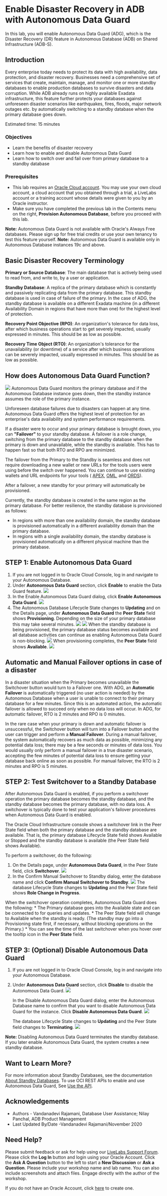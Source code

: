 <!-- Start by renaming this file with the same name as the lab folder, for example, provision-adb.md -->
# Enable Disaster Recovery in ADB with Autonomous Data Guard
In this lab, you will enable Autonomous Data Guard (ADG), which is the Disaster Recovery (DR) feature in Autonomous Database (ADB) on Shared Infrastructure (ADB-S).

## Introduction
Every enterprise today needs to protect its data with high availability, data protection, and disaster recovery. Businesses need a comprehensive set of services that create, maintain, manage, and monitor one or more standby databases to enable production databases to survive disasters and data corruption. While ADB already runs on highly available Exadata infrastructure, this feature further protects your databases against unforeseen disaster scenarios like earthquakes, fires, floods, major network outages etc. by automatically switching to a standby database when the primary database goes down.

Estimated time: 15 minutes

### Objectives

* Learn the benefits of disaster recovery
* Learn how to enable and disable Autonomous Data Guard
* Learn how to switch over and fail over from primary database to a standby database

### Prerequisites

* This lab requires an [Oracle Cloud account](https://www.oracle.com/cloud/free/). You may use your own cloud account, a cloud account that you obtained through a trial, a LiveLabs account or a training account whose details were given to you by an Oracle instructor.
* Make sure you have completed the previous lab in the Contents menu on the right, **Provision Autonomous Database**, before you proceed with this lab.

**Note:**  Autonomous Data Guard is not available with Oracle's Always Free databases. Please sign up for free trial credits or use your own tenancy to test this feature yourself.
**Note:**  Autonomous Data Guard is available only in Autonomous Database instances 19c and above.

## Basic Disaster Recovery Terminology
**Primary or Source Database**: The main database that is actively being used to read from, and write to, by a user or application.

**Standby Database**: A replica of the primary database which is constantly and passively replicating data from the primary database. This standby database is used in case of failure of the primary. In the case of ADG, the standby database is available on a different Exadata machine (in a different Availability Domain in regions that have more than one) for the highest level of protection.

**Recovery Point Objective (RPO)**: An organization's tolerance for data loss, after which business operations start to get severely impacted, usually expressed in minutes. This should be as low as possible.

**Recovery Time Object (RTO)**: An organization's tolerance for the unavailability (or downtime) of a service after which business operations can be severely impacted, usually expressed in minutes. This should be as low as possible.

## How does Autonomous Data Guard Function?
![](./images/primary-standby-db.png)
Autonomous Data Guard monitors the primary database and if the Autonomous Database instance goes down, then the standby instance assumes the role of the primary instance.

Unforeseen database failures due to disasters can happen at any time. Autonomous Data Guard offers the highest level of protection for an enterprise's data availability and system performance requirements.

If a disaster were to occur and your primary database is brought down, you can **"Failover"** to your standby database. A failover is a role change, switching from the primary database to the standby database when the primary is down and unavailable, while the standby is available. This has to happen fast so that both RTO and RPO are minimized.

The failover from the Primary to the Standby is seamless and does not require downloading a new wallet or new URLs for the tools users were using before the switch over happened. You can continue to use existing wallets and URL endpoints for your tools ( [APEX](https://docs.oracle.com/en/cloud/paas/autonomous-data-warehouse-cloud/cswgs/autonomous-apex-about.html#GUID-F275EA9F-F9A4-4A72-B777-5548362FDDA5), [OML](https://docs.oracle.com/en/cloud/paas/autonomous-data-warehouse-cloud/omlug/get-started-oracle-machine-learning.html#GUID-2AEC56A4-E751-48A3-AAA0-0659EDD639BA), and [ORDS](https://docs.oracle.com/en/database/oracle/oracle-rest-data-services/20.3/qsord/index.html)).

After a failover, a new standby for your primary will automatically be provisioned.

Currently, the standby database is created in the same region as the primary database. For better resilience, the standby database is provisioned as follows:
* In regions with more than one availability domain, the standby database is provisioned automatically in a different availability domain than the primary database.
* In regions with a single availability domain, the standby database is provisioned automatically on a different physical machine than the primary database.


## STEP 1: Enable Autonomous Data Guard

1. If you are not logged in to Oracle Cloud Console, log in and navigate to your Autonomous Database.
2. Under **Autonomous Data Guard** section, click **Enable** to enable the Data Guard feature.
![](./images/enable-adg.png)
3. In the Enable Autonomous Data Guard dialog, click **Enable Autonomous Data Guard**.
![](./images/confirm-adg.png)
4. The Autonomous Database Lifecycle State changes to **Updating** and on the Details page, under **Autonomous Data Guard** the **Peer State** field shows **Provisioning**. Depending on the size of your primary database this may take several minutes.
![](./images/adw-updating.png)
![](./images/peer-provision.png)
When the standby database is being provisioned, the primary database status becomes available and all database activities can continue as enabling Autonomous Data Guard is non-blocking.
![](./images/adw-available.png)
When provisioning completes, the **Peer State** field shows **Available**.
![](./images/peer-available.png)

## Automatic and Manual Failover options in case of a disaster
In a disaster situation when the Primary becomes unavailable the Switchover button would turn to a Failover one. With ADG, an **Automatic Failover** is automatically triggered (no user action is needed) by the Autonomous Database when a user is unable to connect to their primary database for a few minutes. Since this is an automated action, the automatic failover is allowed to succeed only when no data loss will occur. In ADG, for automatic failover, RTO is 2 minutes and RPO is 0 minutes.

In the rare case when your primary is down and automatic failover is unsuccessful, the Switchover button will turn into a Failover button and the user can trigger and perform a **Manual Failover**. During a manual failover, the system automatically recovers as much data as possible, minimizing any potential data loss; there may be a few seconds or minutes of data loss. You would usually only perform a manual failover in a true disaster scenario, accepting the few minutes of potential data loss to ensure getting your database back online as soon as possible.
For manual failover, the RTO is 2 minutes and RPO is 5 minutes.

## STEP  2: Test Switchover to a Standby Database
After Autonomous Data Guard is enabled, if you perform a switchover operation the primary database becomes the standby database, and the standby database becomes the primary database, with no data loss. A switchover is typically done to test your application's failover procedures when Autonomous Data Guard is enabled.

The Oracle Cloud Infrastructure console shows a switchover link in the Peer State field when both the primary database and the standby database are available. That is, the primary database Lifecycle State field shows Available or Stopped and the standby database is available (the Peer State field shows Available).

To perform a switchover, do the following:
1. On the Details page, under **Autonomous Data Guard**, in the Peer State field, click **Switchover**.
![](./images/adg-switchover.png)
2. In the Confirm Manual Switchover to Standby dialog, enter the database name and click **Confirm Manual Switchover to Standby**.
![](./images/confirm-switchover.png)
The database Lifecycle State changes to **Updating** and the Peer State field shows **Role Change in Progress**.

  When the switchover operation completes, Autonomous Data Guard does the following:
    * The Primary database goes into the Available state and can be connected to for queries and updates.
    * The Peer State field will change to Available when the standby is ready. (The standby may go into a Provisioning state first, if necessary, without blocking operations on the Primary.)
    * You can see the time of the last switchover when you hover over the tooltip icon in the **Peer State** field.

## STEP  3: (Optional) Disable Autonomous Data Guard
1. If you are not logged in to Oracle Cloud Console, log in and navigate into your Autonomous Database.
2. Under **Autonomous Data Guard** section, click **Disable** to disable the Autonomous Data Guard.
![](./images/adg-disable.png)

   In the Disable Autonomous Data Guard dialog, enter the Autonomous Database name to confirm that you want to disable Autonomous Data Guard for the instance. Click **Disable Autonomous Data Guard**.
    ![](./images/confirm-disable.png)

   The database Lifecycle State changes to **Updating** and the Peer State field changes to **Terminating**.
    ![](./images/peer-terminate.png)

**Note:**
Disabling Autonomous Data Guard terminates the standby database. If you later enable Autonomous Data Guard, the system creates a new standby database.

## Want to Learn More?
For more information about Standby Databases, see the documentation  [About Standby Databases](https://docs.oracle.com/en/cloud/paas/autonomous-data-warehouse-cloud/user/autonomous-data-guard-about.html#GUID-045AD017-8120-4BDC-AF58-7430FFE28D2B). To use OCI REST APIs to enable and use Autonomous Data Guard, See [Use the API](https://docs.oracle.com/en/cloud/paas/autonomous-data-warehouse-cloud/user/autonomous-data-guard-api.html#GUID-3E4C0FA6-DE04-4F7F-A7AF-4C270870DCFF).

## Acknowledgements
* Authors - Vandanadevi Rajamani, Database User Assistance; Nilay Panchal, ADB Product Management
* Last Updated By/Date -Vandanadevi Rajamani/November 2020

## Need Help?
Please submit feedback or ask for help using our [LiveLabs Support Forum](https://community.oracle.com/tech/developers/categories/livelabsdiscussions). Please click the **Log In** button and login using your Oracle Account. Click the **Ask A Question** button to the left to start a **New Discussion** or **Ask a Question**. Please include your workshop name and lab name. You can also include screenshots and attach files. Engage directly with the author of the workshop.

If you do not have an Oracle Account, click [here](https://profile.oracle.com/myprofile/account/create-account.jspx) to create one.
